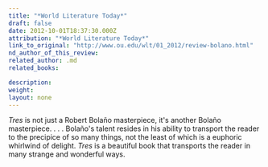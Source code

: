 ```yaml
---
title: "*World Literature Today*"
draft: false
date: 2012-10-01T18:37:30.000Z
attribution: "*World Literature Today*"
link_to_original: "http://www.ou.edu/wlt/01_2012/review-bolano.html"
nd_author_of_this_review:
related_author: .md
related_books:

description:
weight:
layout: none
---
```

*Tres* is not just a Robert Bolaño masterpiece, it's another Bolaño masterpiece. . . . Bolaño's talent resides in his ability to transport the reader to the precipice of so many things, not the least of which is a euphoric whirlwind of delight. *Tres* is a beautiful book that transports the reader in many strange and wonderful ways.

